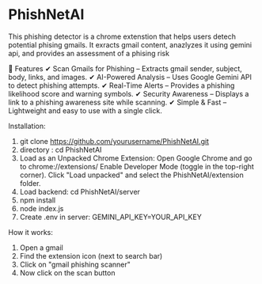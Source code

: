 # PhishNetAI

This phishing detector is a chrome extenstion that helps users detech potential phising gmails. It exracts gmail content, anazlyzes it using gemini api, and provides an assessment of a phising risk

📌 Features
✔ Scan Gmails for Phishing – Extracts gmail sender, subject, body, links, and images.
✔ AI-Powered Analysis – Uses Google Gemini API to detect phishing attempts.
✔ Real-Time Alerts – Provides a phishing likelihood score and warning symbols.
✔ Security Awareness – Displays a link to a phishing awareness site while scanning.
✔ Simple & Fast – Lightweight and easy to use with a single click.

Installation:

1. git clone https://github.com/yourusername/PhishNetAI.git
2. directory : cd PhishNetAI
3. Load as an Unpacked Chrome Extension:
Open Google Chrome and go to chrome://extensions/
Enable Developer Mode (toggle in the top-right corner).
Click "Load unpacked" and select the PhishNetAI/extension folder.
4. Load backend: cd PhishNetAI/server
5. npm install
6. node index.js
7. Create .env in server:
GEMINI_API_KEY=YOUR_API_KEY

How it works:

1. Open a gmail
2. Find the extension icon (next to search bar)
3. Click on "gmail phishing scanner"
4. Now click on the scan button 